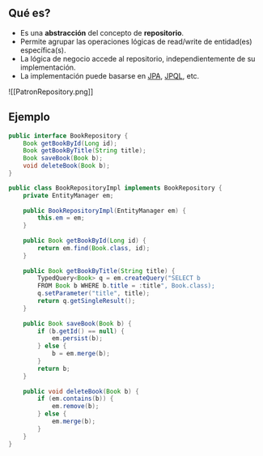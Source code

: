 ## Qué es?
- Es una **abstracción** del concepto de **repositorio**.
- Permite agrupar las operaciones lógicas de read/write de entidad(es) específica(s).
- La lógica de negocio accede al repositorio, independientemente de su implementación.
- La implementación puede basarse en [JPA](JPA%20(Java%20Persistence%20API).md), [JPQL](JPQL%20(Java%20Persistence%20Query%20Language).md), etc.

![[PatronRepository.png]]

## Ejemplo
```Java
public interface BookRepository {
	Book getBookById(Long id);
	Book getBookByTitle(String title);
	Book saveBook(Book b);
	void deleteBook(Book b);
}

public class BookRepositoryImpl implements BookRepository {
	private EntityManager em;
	
	public BookRepositoryImpl(EntityManager em) {
		this.em = em;
	}
	
	public Book getBookById(Long id) {
		return em.find(Book.class, id);
	}
	
	public Book getBookByTitle(String title) {
		TypedQuery<Book> q = em.createQuery("SELECT b
		FROM Book b WHERE b.title = :title", Book.class);
		q.setParameter("title", title);
		return q.getSingleResult();
	}
	
	public Book saveBook(Book b) {
		if (b.getId() == null) {
			em.persist(b);
		} else {
			b = em.merge(b);
		}
		return b;
	}
	
	public void deleteBook(Book b) {
		if (em.contains(b)) {
			em.remove(b);
		} else {
			em.merge(b);
		}
	}
}

```